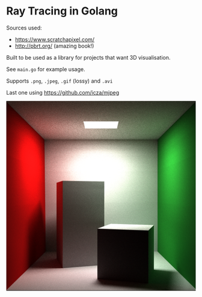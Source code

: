 # Ray Tracing in Golang

Sources used:
* https://www.scratchapixel.com/
* http://pbrt.org/ (amazing book!)

Built to be used as a library for projects that want 3D visualisation.

See `main.go` for example usage.

Supports `.png`, `.jpeg`, `.gif` (lossy) and `.avi`

Last one using https://github.com/icza/mjpeg

![Latest render](https://raw.githubusercontent.com/deosjr/GRayT/master/out.png)